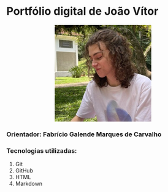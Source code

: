 <!DOCTYPE html>
<html lang="en">
<head>
    <meta charset="UTF-8">
    <meta name="viewport" content="width=device-width, initial-scale=1.0">
    <h1>Portfólio digital de João Vítor</h1>
</head>
<body>

<img src="mgt/fotogit.jpg" alt="fotogit" style="display:block; margin:auto; width:50%;" />

<h3> Orientador: Fabrício Galende Marques de Carvalho </h3>

<h3>Tecnologias utilizadas:</h3>
<ol>
	<li>Git</li>
	<li>GitHub</li>
	<li>HTML</li>
	<li>Markdown</li>
</ol>

</body>
</html>